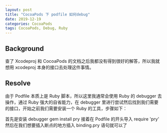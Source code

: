 ```yaml
---
layout: post
title: "CocoaPods 下 podfile 如何debug"
date: 2019-12-19
categories: CocoaPods
tags: CocoaPods, Debug, Ruby
---
```


## Background

查了 Xcodeproj 和 CocoaPods 的文档之后我都没有得到很好的解答，所以我就想用 xcodeproj 本身的接口去处理这件事情。

## Resolve

由于 Podfile 本质上是 Ruby 脚本，所以这里我通常会使用 Ruby 的 debugger 去操作，通过 Ruby 强大的自省能力，在 debugger 里进行尝试然后找到我们需要的接口，开始之前我们需要安装一个 Ruby 的工具，步骤如下：

 首先是安装 debugger gem install pry
 接着在 Podfile 的开头导入 require 'pry'
 然后在我们想要插入断点的地方插入 binding.pry 语句就可以了
